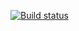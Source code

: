 [![Build status](https://ci.appveyor.com/api/projects/status/ycdqr64ulvnt9d3t?svg=true)](https://ci.appveyor.com/project/BekkerV8/selenium-selenide)
